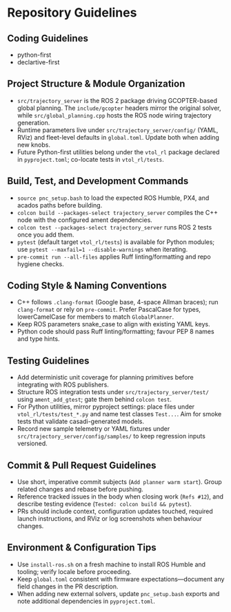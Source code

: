 # Repository Guidelines

## Coding Guidelines
- python-first
- declartive-first 

## Project Structure & Module Organization
- `src/trajectory_server` is the ROS 2 package driving GCOPTER-based global planning. The `include/gcopter` headers mirror the original solver, while `src/global_planning.cpp` hosts the ROS node wiring trajectory generation.
- Runtime parameters live under `src/trajectory_server/config/` (YAML, RViz) and fleet-level defaults in `global.toml`. Update both when adding new knobs.
- Future Python-first utilities belong under the `vtol_rl` package declared in `pyproject.toml`; co-locate tests in `vtol_rl/tests`.

## Build, Test, and Development Commands
- `source pnc_setup.bash` to load the expected ROS Humble, PX4, and acados paths before building.
- `colcon build --packages-select trajectory_server` compiles the C++ node with the configured ament dependencies.
- `colcon test --packages-select trajectory_server` runs ROS 2 tests once you add them.
- `pytest` (default target `vtol_rl/tests`) is available for Python modules; use `pytest --maxfail=1 --disable-warnings` when iterating.
- `pre-commit run --all-files` applies Ruff linting/formatting and repo hygiene checks.

## Coding Style & Naming Conventions
- C++ follows `.clang-format` (Google base, 4-space Allman braces); run `clang-format` or rely on `pre-commit`. Prefer PascalCase for types, lowerCamelCase for members to match `GlobalPlanner`.
- Keep ROS parameters snake_case to align with existing YAML keys.
- Python code should pass Ruff linting/formatting; favour PEP 8 names and type hints.

## Testing Guidelines
- Add deterministic unit coverage for planning primitives before integrating with ROS publishers.
- Structure ROS integration tests under `src/trajectory_server/test/` using `ament_add_gtest`; gate them behind `colcon test`.
- For Python utilities, mirror pyproject settings: place files under `vtol_rl/tests/test_*.py` and name test classes `Test...`. Aim for smoke tests that validate casadi-generated models.
- Record new sample telemetry or YAML fixtures under `src/trajectory_server/config/samples/` to keep regression inputs versioned.

## Commit & Pull Request Guidelines
- Use short, imperative commit subjects (`Add planner warm start`). Group related changes and rebase before pushing.
- Reference tracked issues in the body when closing work (`Refs #12`), and describe testing evidence (`Tested: colcon build && pytest`).
- PRs should include context, configuration updates touched, required launch instructions, and RViz or log screenshots when behaviour changes.

## Environment & Configuration Tips
- Use `install-ros.sh` on a fresh machine to install ROS Humble and tooling; verify locale before proceeding.
- Keep `global.toml` consistent with firmware expectations—document any field changes in the PR description.
- When adding new external solvers, update `pnc_setup.bash` exports and note additional dependencies in `pyproject.toml`.
